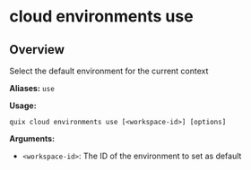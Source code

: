 # cloud environments use

## Overview

Select the default environment for the current context

**Aliases:** `use`

**Usage:**

```
quix cloud environments use [<workspace-id>] [options]
```

**Arguments:**

- `<workspace-id>`: The ID of the environment to set as default

